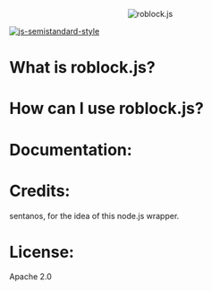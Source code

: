 <p align = "center">
    <img src="https://i.imgur.com/ta2tB8z.png" alt="roblock.js">
</p>

[![js-semistandard-style](https://img.shields.io/badge/code%20style-semistandard-brightgreen.svg?style=flat-square)](https://github.com/Flet/semistandard)

# What is roblock.js?

# How can I use roblock.js?

# Documentation:

# Credits:
sentanos, for the idea of this node.js wrapper.

# License:
Apache 2.0



